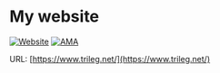 # My website
[![Website](https://img.shields.io/website-up-down-green-red/https/www.trileg.net.svg?maxAge=600)](https://www.trileg.net/) 
[![AMA](https://img.shields.io/badge/ask%20me-anything-0e7fc0.svg)](https://github.com/trileg/ama)

URL: [https://www.trileg.net/](https://www.trileg.net/)
